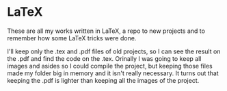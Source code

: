 LaTeX
=====

These are all my works written in LaTeX, a repo to new projects and to remember how some LaTeX tricks were done.

I'll keep only the .tex and .pdf files of old projects, so I
can see the result on the .pdf and find the code on the
.tex. Orinally I was going to keep all images and asides so
I could compile the project, but keeping those files made my
folder big in memory and it isn't really necessary. It turns
out that keeping the .pdf is lighter than keeping all the
images of the project. 

